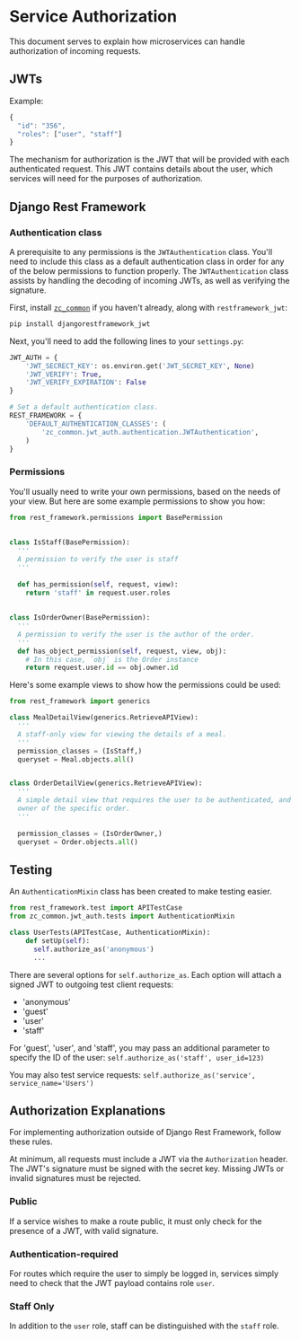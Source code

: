 # Service Authorization

This document serves to explain how microservices can handle authorization of incoming requests.

## JWTs

Example:
```javascript
{
  "id": "356",
  "roles": ["user", "staff"]
}
```

The mechanism for authorization is the JWT that will be provided with each authenticated request. This JWT contains details about the user, which services will need for the purposes of authorization.

## Django Rest Framework

### Authentication class

A prerequisite to any permissions is the `JWTAuthentication` class. You'll need to include this class as a default authentication class in order for any of the below permissions to function properly. The `JWTAuthentication` class assists by handling the decoding of incoming JWTs, as well as verifying the signature.

First, install [`zc_common`](https://github.com/ZeroCater/zc_common) if you haven't already, along with `restframework_jwt`:
```bash
pip install djangorestframework_jwt
```

Next, you'll need to add the following lines to your `settings.py`:
```python
JWT_AUTH = {
    'JWT_SECRECT_KEY': os.environ.get('JWT_SECRET_KEY', None)
    'JWT_VERIFY': True,
    'JWT_VERIFY_EXPIRATION': False
}

# Set a default authentication class.
REST_FRAMEWORK = {
    'DEFAULT_AUTHENTICATION_CLASSES': (
        'zc_common.jwt_auth.authentication.JWTAuthentication',
    )
}
```

### Permissions

You'll usually need to write your own permissions, based on the needs of your view. But here are some example permissions to show you how:

```python
from rest_framework.permissions import BasePermission
    
    
class IsStaff(BasePermission):
  '''
  A permission to verify the user is staff
  '''
  
  def has_permission(self, request, view):
    return 'staff' in request.user.roles
    
    
class IsOrderOwner(BasePermission):
  '''
  A permission to verify the user is the author of the order.
  '''
  def has_object_permission(self, request, view, obj):
    # In this case, `obj` is the Order instance
    return request.user.id == obj.owner.id
```

Here's some example views to show how the permissions could be used:

```python
from rest_framework import generics

class MealDetailView(generics.RetrieveAPIView):
  '''
  A staff-only view for viewing the details of a meal.
  '''
  permission_classes = (IsStaff,)
  queryset = Meal.objects.all()


class OrderDetailView(generics.RetrieveAPIView):
  '''
  A simple detail view that requires the user to be authenticated, and the
  owner of the specific order.
  '''
 
  permission_classes = (IsOrderOwner,)
  queryset = Order.objects.all()
```

## Testing

An `AuthenticationMixin` class has been created to make testing easier.

```python
from rest_framework.test import APITestCase
from zc_common.jwt_auth.tests import AuthenticationMixin

class UserTests(APITestCase, AuthenticationMixin):
    def setUp(self):
      self.authorize_as('anonymous')
      ...
```

There are several options for `self.authorize_as`. Each option will attach a signed JWT to outgoing test client requests:
* 'anonymous'
* 'guest'
* 'user'
* 'staff'

For 'guest', 'user', and 'staff', you may pass an additional parameter to specify the ID of the user: `self.authorize_as('staff', user_id=123)`

You may also test service requests: `self.authorize_as('service', service_name='Users')`

## Authorization Explanations

For implementing authorization outside of Django Rest Framework, follow these
rules.

At minimum, all requests must include a JWT via the `Authorization` header. The JWT's signature must be signed with the secret key. Missing JWTs or invalid signatures must be rejected.

### Public

If a service wishes to make a route public, it must only check for the presence of a JWT, with valid signature.

### Authentication-required

For routes which require the user to simply be logged in, services simply need to check that the JWT payload contains role `user`.

### Staff Only

In addition to the `user` role, staff can be distinguished with the `staff` role.
